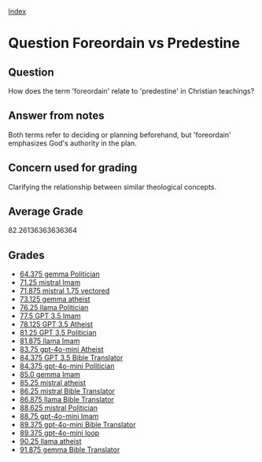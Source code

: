 
[Index](../../index.md)
# Question Foreordain vs Predestine
## Question
How does the term 'foreordain' relate to 'predestine' in Christian teachings?

## Answer from notes
Both terms refer to deciding or planning beforehand, but 'foreordain' emphasizes God's authority in the plan.

## Concern used for grading
Clarifying the relationship between similar theological concepts.

## Average Grade
82.26136363636364

## Grades
 * [64.375 gemma Politician](../answers/gemma_Politician/Foreordain_vs_Predestine.md)
 * [71.25 mistral Imam](../answers/mistral_Imam/Foreordain_vs_Predestine.md)
 * [71.875 mistral 1.75 vectored](../answers/mistral_1.75_vectored/Foreordain_vs_Predestine.md)
 * [73.125 gemma atheist](../answers/gemma_atheist/Foreordain_vs_Predestine.md)
 * [76.25 llama Politician](../answers/llama_Politician/Foreordain_vs_Predestine.md)
 * [77.5 GPT 3.5 Imam](../answers/GPT_3.5_Imam/Foreordain_vs_Predestine.md)
 * [78.125 GPT 3.5 Atheist](../answers/GPT_3.5_Atheist/Foreordain_vs_Predestine.md)
 * [81.25 GPT 3.5 Politician](../answers/GPT_3.5_Politician/Foreordain_vs_Predestine.md)
 * [81.875 llama Imam](../answers/llama_Imam/Foreordain_vs_Predestine.md)
 * [83.75 gpt-4o-mini Atheist](../answers/gpt-4o-mini_Atheist/Foreordain_vs_Predestine.md)
 * [84.375 GPT 3.5 Bible Translator](../answers/GPT_3.5_Bible_Translator/Foreordain_vs_Predestine.md)
 * [84.375 gpt-4o-mini Politician](../answers/gpt-4o-mini_Politician/Foreordain_vs_Predestine.md)
 * [85.0 gemma Imam](../answers/gemma_Imam/Foreordain_vs_Predestine.md)
 * [85.25 mistral atheist](../answers/mistral_atheist/Foreordain_vs_Predestine.md)
 * [86.25 mistral Bible Translator](../answers/mistral_Bible_Translator/Foreordain_vs_Predestine.md)
 * [86.875 llama Bible Translator](../answers/llama_Bible_Translator/Foreordain_vs_Predestine.md)
 * [88.625 mistral Politician](../answers/mistral_Politician/Foreordain_vs_Predestine.md)
 * [88.75 gpt-4o-mini Imam](../answers/gpt-4o-mini_Imam/Foreordain_vs_Predestine.md)
 * [89.375 gpt-4o-mini Bible Translator](../answers/gpt-4o-mini_Bible_Translator/Foreordain_vs_Predestine.md)
 * [89.375 gpt-4o-mini loop](../answers/gpt-4o-mini_loop/Foreordain_vs_Predestine.md)
 * [90.25 llama atheist](../answers/llama_atheist/Foreordain_vs_Predestine.md)
 * [91.875 gemma Bible Translator](../answers/gemma_Bible_Translator/Foreordain_vs_Predestine.md)
